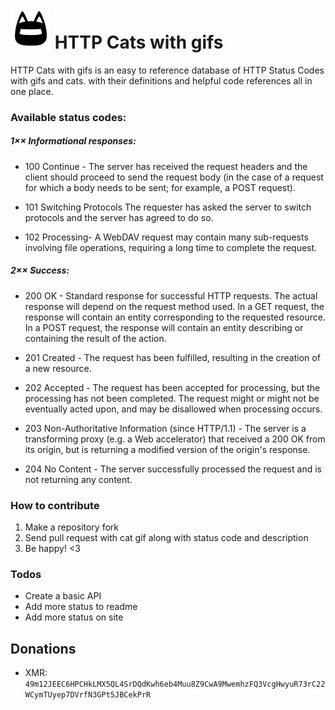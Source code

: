 # <img src="https://github.com/6IX7ine/httpstatuscat/blob/master/assets/logo.png" />  HTTP Cats with gifs 

HTTP Cats with gifs is an easy to reference database of HTTP Status Codes with gifs and cats. with their definitions and helpful code references all in one place.

### Available status codes:

##### 1×× Informational responses:

* 100 Continue - The server has received the request headers and the client should proceed to send the request body (in the case of a request for which a body needs to be sent; for example, a POST request).

* 101 Switching Protocols The requester has asked the server to switch protocols and the server has agreed to do so. 

* 102 Processing- A WebDAV request may contain many sub-requests involving file operations, requiring a long time to complete the request.

##### 2×× Success:
* 200 OK - Standard response for successful HTTP requests. The actual response will depend on the request method used. In a GET request, the response will contain an entity corresponding to the requested resource. In a POST request, the response will contain an entity describing or containing the result of the action.

* 201 Created - The request has been fulfilled, resulting in the creation of a new resource.

* 202 Accepted - The request has been accepted for processing, but the processing has not been completed. The request might or might not be eventually acted upon, and may be disallowed when processing occurs.

* 203 Non-Authoritative Information (since HTTP/1.1) - The server is a transforming proxy (e.g. a Web accelerator) that received a 200 OK from its origin, but is returning a modified version of the origin's response.

* 204 No Content - The server successfully processed the request and is not returning any content.

### How to contribute

  1. Make a repository fork
  2. Send pull request with cat gif along with status code and description
  3. Be happy! <3
  
### Todos

 - Create a basic API
 - Add more status to readme
 - Add more status on site
 
 ## Donations
* XMR: `49m12JEEC6HPCHkLMX5QL4SrDQdKwh6eb4Muu8Z9CwA9MwemhzFQ3VcgHwyuR73rC22WCymTUyep7DVrfN3GPt5JBCekPrR `

